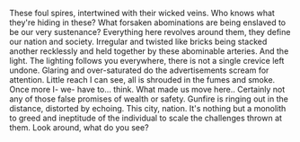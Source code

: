 These foul spires, intertwined with their wicked veins.
Who knows what they're hiding in these? 
What forsaken abominations are being enslaved to be our very sustenance?
Everything here revolves around them, they define our nation and society. 
Irregular and twisted like bricks being stacked another recklessly and held together by these abominable arteries. And the light. The lighting follows you everywhere, there is not a single crevice left undone. Glaring and over-saturated do the advertisements scream for attention.
Little reach I can see, all is shrouded in the fumes and smoke.
Once more I- we- have to... think. What made us move here.. Certainly not any of those false promises of wealth or safety.
Gunfire is ringing out in the distance, distorted by echoing. 
This city, nation. It's nothing but a monolith to greed and ineptitude of the individual to scale the challenges thrown at them. Look around, what do you see?